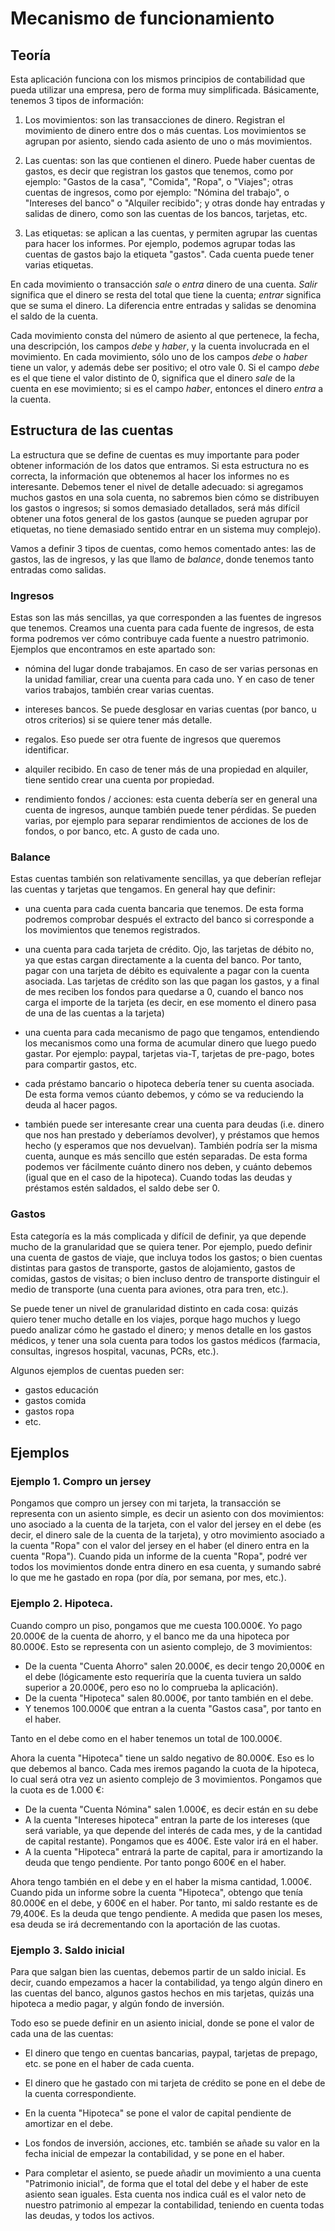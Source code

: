 # Mecanismo de funcionamiento

## Teoría

Esta aplicación funciona con los mismos principios de contabilidad que pueda utilizar una empresa, pero de forma muy simplificada. Básicamente, tenemos 3 tipos de información:

1. Los movimientos: son las transacciones de dinero. Registran el movimiento de dinero entre dos o más cuentas. Los movimientos se agrupan por asiento, siendo cada asiento de uno o más movimientos.

2. Las cuentas: son las que contienen el dinero. Puede haber cuentas de gastos, es decir que registran los gastos que tenemos, como por ejemplo: "Gastos de la casa", "Comida", "Ropa", o "Viajes"; otras cuentas de ingresos, como por ejemplo: "Nómina del trabajo", o "Intereses del banco" o "Alquiler recibido"; y otras donde hay entradas y salidas de dinero, como son las cuentas de los bancos, tarjetas, etc.

3. Las etiquetas: se aplican a las cuentas, y permiten agrupar las cuentas para hacer los informes. Por ejemplo, podemos agrupar todas las cuentas de gastos bajo la etiqueta "gastos". Cada cuenta puede tener varias etiquetas.

En cada movimiento o transacción _sale_ o _entra_ dinero de una cuenta. _Salir_ significa que el dinero se resta del total que tiene la cuenta; _entrar_ significa que se suma el dinero. La diferencia entre entradas y salidas se denomina el saldo de la cuenta.

Cada movimiento consta del número de asiento al que pertenece, la fecha, una descripción, los campos _debe_ y _haber_, y la cuenta involucrada en el movimiento. En cada movimiento, sólo uno de los campos _debe_ o _haber_ tiene un valor, y además debe ser positivo; el otro vale 0. Si el campo _debe_ es el que tiene el valor distinto de 0, significa que el dinero _sale_ de la cuenta en ese movimiento; si es el campo _haber_, entonces el dinero _entra_ a la cuenta.


## Estructura de las cuentas

La estructura que se define de cuentas es muy importante para poder obtener información de los datos que entramos. Si esta estructura no es correcta, la información que obtenemos al hacer los informes no es interesante. Debemos tener el nivel de detalle adecuado: si agregamos muchos gastos en una sola cuenta, no sabremos bien cómo se distribuyen los gastos o ingresos; si somos demasiado detallados, será más difícil obtener una fotos general de los gastos (aunque se pueden agrupar por etiquetas, no tiene demasiado sentido entrar en un sistema muy complejo).

Vamos a definir 3 tipos de cuentas, como hemos comentado antes: las de gastos, las de ingresos, y las que llamo de _balance_, donde tenemos tanto entradas como salidas.


### Ingresos

Estas son las más sencillas, ya que corresponden a las fuentes de ingresos que tenemos. Creamos una cuenta para cada fuente de ingresos, de esta forma podremos ver cómo contribuye cada fuente a nuestro patrimonio. Ejemplos que encontramos en este apartado son:

  - nómina del lugar donde trabajamos. En caso de ser varias personas en la unidad familiar, crear una cuenta para cada uno. Y en caso de tener varios trabajos, también crear varias cuentas.

  - intereses bancos. Se puede desglosar en varias cuentas (por banco, u otros criterios) si se quiere tener más detalle.

  - regalos. Eso puede ser otra fuente de ingresos que queremos identificar.

  - alquiler recibido. En caso de tener más de una propiedad en alquiler, tiene sentido crear una cuenta por propiedad.

  - rendimiento fondos / acciones: esta cuenta debería ser en general una cuenta de ingresos, aunque también puede tener pérdidas. Se pueden varias, por ejemplo para separar rendimientos de acciones de los de fondos, o por banco, etc. A gusto de cada uno.


### Balance

Estas cuentas también son relativamente sencillas, ya que deberían reflejar las cuentas y tarjetas que tengamos. En general hay que definir:

  - una cuenta para cada cuenta bancaria que tenemos. De esta forma podremos comprobar después el extracto del banco si corresponde a los movimientos que tenemos registrados.

  - una cuenta para cada tarjeta de crédito. Ojo, las tarjetas de débito no, ya que estas cargan directamente a la cuenta del banco. Por tanto, pagar con una tarjeta de débito es equivalente a pagar con la cuenta asociada. Las tarjetas de crédito son las que pagan los gastos, y a final de mes reciben los fondos para quedarse a 0, cuando el banco nos carga el importe de la tarjeta (es decir, en ese momento el dinero pasa de una de las cuentas a la tarjeta)

  - una cuenta para cada mecanismo de pago que tengamos, entendiendo los mecanismos como una forma de acumular dinero que luego puedo gastar. Por ejemplo: paypal, tarjetas via-T, tarjetas de pre-pago, botes para compartir gastos, etc.

  - cada préstamo bancario o hipoteca debería tener su cuenta asociada. De esta forma vemos cúanto debemos, y cómo se va reduciendo la deuda al hacer pagos.

  - también puede ser interesante crear una cuenta para deudas (i.e. dinero que nos han prestado y deberíamos devolver), y préstamos que hemos hecho (y esperamos que nos devuelvan). También podría ser la misma cuenta, aunque es más sencillo que estén separadas. De esta forma podemos ver fácilmente cuánto dinero nos deben, y cuánto debemos (igual que en el caso de la hipoteca). Cuando todas las deudas y préstamos estén saldados, el saldo debe ser 0.


### Gastos

Esta categoría es la más complicada y difícil de definir, ya que depende mucho de la granularidad que se quiera tener. Por ejemplo, puedo definir una cuenta de gastos de viaje, que incluya todos los gastos; o bien cuentas distintas para gastos de transporte, gastos de alojamiento, gastos de comidas, gastos de visitas; o bien incluso dentro de transporte distinguir el medio de transporte (una cuenta para aviones, otra para tren, etc.).

Se puede tener un nivel de granularidad distinto en cada cosa: quizás quiero tener mucho detalle en los viajes, porque hago muchos y luego puedo analizar cómo he gastado el dinero; y menos detalle en los gastos médicos, y tener una sola cuenta para todos los gastos médicos (farmacia, consultas, ingresos hospital, vacunas, PCRs, etc.).

Algunos ejemplos de cuentas pueden ser:

  - gastos educación
  - gastos comida
  - gastos ropa
  - etc.


## Ejemplos

### Ejemplo 1. Compro un jersey

Pongamos que compro un jersey con mi tarjeta, la transacción se representa con un asiento simple, es decir un asiento con dos movimientos: uno asociado a la cuenta de la tarjeta, con el valor del jersey en el debe (es decir, el dinero sale de la cuenta de la tarjeta), y otro movimiento asociado a la cuenta "Ropa" con el valor del jersey en el haber (el dinero entra en la cuenta "Ropa"). Cuando pida un informe de la cuenta "Ropa", podré ver todos los movimientos donde entra dinero en esa cuenta, y sumando sabré lo que me he gastado en ropa (por día, por semana, por mes, etc.).


### Ejemplo 2. Hipoteca.

Cuando compro un piso, pongamos que me cuesta 100.000€. Yo pago 20.000€ de la cuenta de ahorro, y el banco me da una hipoteca por 80.000€. Esto se representa con un asiento complejo, de 3 movimientos:

  - De la cuenta "Cuenta Ahorro" salen 20.000€, es decir tengo 20,000€ en el debe (lógicamente esto requeriría que la cuenta tuviera un saldo superior a 20.000€, pero eso no lo comprueba la aplicación).
  - De la cuenta "Hipoteca" salen 80.000€, por tanto también en el debe.
  - Y tenemos 100.000€ que entran a la cuenta "Gastos casa", por tanto en el haber.

Tanto en el debe como en el haber tenemos un total de 100.000€.

Ahora la cuenta "Hipoteca" tiene un saldo negativo de 80.000€. Eso es lo que debemos al banco. Cada mes iremos pagando la cuota de la hipoteca, lo cual será otra vez un asiento complejo de 3 movimientos. Pongamos que la cuota es de 1.000 €:

  - De la cuenta "Cuenta Nómina" salen 1.000€, es decir están en su debe
  - A la cuenta "Intereses hipoteca" entran la parte de los intereses (que será variable, ya que depende del interés de cada mes, y de la cantidad de capital restante). Pongamos que es 400€. Este valor irá en el haber.
  - A la cuenta "Hipoteca" entrará la parte de capital, para ir amortizando la deuda que tengo pendiente. Por tanto pongo 600€ en el haber.

Ahora tengo también en el debe y en el haber la misma cantidad, 1.000€. Cuando pida un informe sobre la cuenta "Hipoteca", obtengo que tenía 80.000€ en el debe, y 600€ en el haber. Por tanto, mi saldo restante es de 79,400€. Es la deuda que tengo pendiente. A medida que pasen los meses, esa deuda se irá decrementando con la aportación de las cuotas.


### Ejemplo 3. Saldo inicial

Para que salgan bien las cuentas, debemos partir de un saldo inicial. Es decir, cuando empezamos a hacer la contabilidad, ya tengo algún dinero en las cuentas del banco, algunos gastos hechos en mis tarjetas, quizás una hipoteca a medio pagar, y algún fondo de inversión.

Todo eso se puede definir en un asiento inicial, donde se pone el valor de cada una de las cuentas:

  - El dinero que tengo en cuentas bancarias, paypal, tarjetas de prepago, etc. se pone en el haber de cada cuenta.

  - El dinero que he gastado con mi tarjeta de crédito se pone en el debe de la cuenta correspondiente.

  - En la cuenta "Hipoteca" se pone el valor de capital pendiente de amortizar en el debe.

  - Los fondos de inversión, acciones, etc. también se añade su valor en la fecha inicial de empezar la contabilidad, y se pone en el haber.

  - Para completar el asiento, se puede añadir un movimiento a una cuenta "Patrimonio inicial", de forma que el total del debe y el haber de este asiento sean iguales. Esta cuenta nos indica cuál es el valor neto de nuestro patrimonio al empezar la contabilidad, teniendo en cuenta todas las deudas, y todos los activos.
